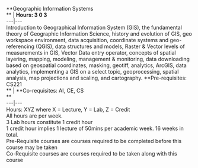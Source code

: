 **Geographic Information Systems  
** | **Hours: 3 0 3**  
---|---  
Introduction to Geographical Information System (GIS), the fundamental theory of Geographic Information Science, history and evolution of GIS, geo workspace environment, data acquisition, coordinate systems and geo-referencing (QGIS), data structures and models, Raster & Vector levels of measurements in GIS, Vector Data entry operator, concepts of spatial layering, mapping, modeling, management & monitoring, data downloading based on geospatial coordinates, masking, geotiff, analytics, ArcGIS, data analytics, implementing a GIS on a select topic, geoprocessing, spatial analysis, map projections and scaling, and cartography. 
**Pre-requisites: CS221  
** | **Co-requisites: AI, CE, CS  
**  
---|---  
Hours: XYZ where X = Lecture, Y = Lab, Z = Credit  
All hours are per week.  
3 Lab hours constitute 1 credit hour  
1 credit hour implies 1 lecture of 50mins per academic week. 16 weeks in total.  
Pre-Requisite courses are courses required to be completed before this course may be taken  
Co-Requisite courses are courses required to be taken along with this course
